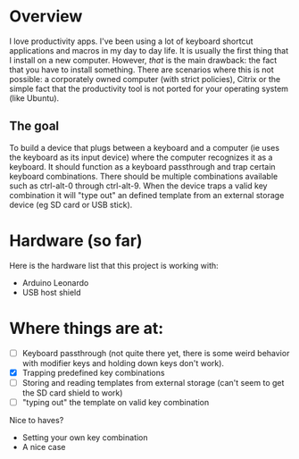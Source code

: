 # Overview

I love productivity apps. I've been using a lot of keyboard shortcut
applications and macros in my day to day life. It is usually the first thing
that I install on a new computer. However, _that_ is the main drawback: the fact
that you have to install something. There are scenarios where this is not
possible: a corporately owned computer (with strict policies), Citrix or the
simple fact that the productivity tool is not ported for your operating
system (like Ubuntu).

## The goal

To build a device that plugs between a keyboard and a computer (ie uses the
keyboard as its input device) where the computer recognizes it as a keyboard. It
should function as a keyboard passthrough and trap certain keyboard
combinations. There should be multiple combinations available such as ctrl-alt-0
through ctrl-alt-9. When the device traps a valid key combination it will "type
out" an defined template from an external storage device (eg SD card or USB
stick).

# Hardware (so far)

Here is the hardware list that this project is working with:

* Arduino Leonardo
* USB host shield

# Where things are at:

* [ ] Keyboard passthrough (not quite there yet, there is some weird behavior with
  modifier keys and holding down keys don't work).
* [x] Trapping predefined key combinations
* [ ] Storing and reading templates from external storage (can't seem to get the SD
  card shield to work)
* [ ] "typing out" the template on valid key combination

Nice to haves?

* Setting your own key combination
* A nice case

